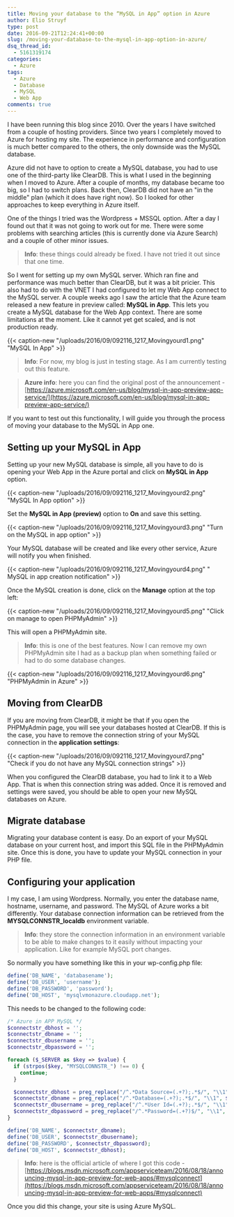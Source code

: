 ```yaml
---
title: Moving your database to the “MySQL in App” option in Azure
author: Elio Struyf
type: post
date: 2016-09-21T12:24:41+00:00
slug: /moving-your-database-to-the-mysql-in-app-option-in-azure/
dsq_thread_id:
  - 5161319174
categories:
  - Azure
tags:
  - Azure
  - Database
  - MySQL
  - Web App
comments: true
---
```


I have been running this blog since 2010. Over the years I have switched from a couple of hosting providers. Since two years I completely moved to Azure for hosting my site. The experience in performance and configuration is much better compared to the others, the only downside was the MySQL database.

Azure did not have to option to create a MySQL database, you had to use one of the third-party like ClearDB. This is what I used in the beginning when I moved to Azure. After a couple of months, my database became too big, so I had to switch plans. Back then, ClearDB did not have an "in the middle" plan (which it does have right now). So I looked for other approaches to keep everything in Azure itself.

One of the things I tried was the Wordpress + MSSQL option. After a day I found out that it was not going to work out for me. There were some problems with searching articles (this is currently done via Azure Search) and a couple of other minor issues.

> **Info**: these things could already be fixed. I have not tried it out since that one time.

So I went for setting up my own MySQL server. Which ran fine and performance was much better than ClearDB, but it was a bit pricier. This also had to do with the VNET I had configured to let my Web App connect to the MySQL server. A couple weeks ago I saw the article that the Azure team released a new feature in preview called: **MySQL in App**. This lets you create a MySQL database for the Web App context. There are some limitations at the moment. Like it cannot yet get scaled, and is not production ready.

{{< caption-new "/uploads/2016/09/092116_1217_Movingyourd1.png" "MySQL In App" >}}

> **Info**: For now, my blog is just in testing stage. As I am currently testing out this feature.


> **Azure info**: here you can find the original post of the announcement - [https://azure.microsoft.com/en-us/blog/mysql-in-app-preview-app-service/](https://azure.microsoft.com/en-us/blog/mysql-in-app-preview-app-service/)

If you want to test out this functionality, I will guide you through the process of moving your database to the MySQL in App one.

## Setting up your MySQL in App

Setting up your new MySQL database is simple, all you have to do is opening your Web App in the Azure portal and click on **MySQL in App** option.

{{< caption-new "/uploads/2016/09/092116_1217_Movingyourd2.png" "MySQL In App option" >}}

Set the **MySQL in App (preview)** option to **On** and save this setting.

{{< caption-new "/uploads/2016/09/092116_1217_Movingyourd3.png" "Turn on the MySQL in app option" >}}

Your MySQL database will be created and like every other service, Azure will notify you when finished.

{{< caption-new "/uploads/2016/09/092116_1217_Movingyourd4.png" " MySQL in app creation notification" >}}

Once the MySQL creation is done, click on the **Manage** option at the top left:

{{< caption-new "/uploads/2016/09/092116_1217_Movingyourd5.png" "Click on manage to open PHPMyAdmin" >}}

This will open a PHPMyAdmin site.

> **Info**: this is one of the best features. Now I can remove my own PHPMyAdmin site I had as a backup plan when something failed or had to do some database changes.

{{< caption-new "/uploads/2016/09/092116_1217_Movingyourd6.png" "PHPMyAdmin in Azure" >}}

## Moving from ClearDB

If you are moving from ClearDB, it might be that if you open the PHPMyAdmin page, you will see your databases hosted at ClearDB. If this is the case, you have to remove the connection string of your MySQL connection in the **application settings**:

{{< caption-new "/uploads/2016/09/092116_1217_Movingyourd7.png" "Check if you do not have any MySQL connection strings" >}}

When you configured the ClearDB database, you had to link it to a Web App. That is when this connection string was added. Once it is removed and settings were saved, you should be able to open your new MySQL databases on Azure.

## Migrate database

Migrating your database content is easy. Do an export of your MySQL database on your current host, and import this SQL file in the PHPMyAdmin site. Once this is done, you have to update your MySQL connection in your PHP file.

## Configuring your application

I my case, I am using Wordpress. Normally, you enter the database name, hostname, username, and password. The MySQL of Azure works a bit differently. Your database connection information can be retrieved from the **MYSQLCONNSTR_localdb** environment variable.

> **Info**: they store the connection information in an environment variable to be able to make changes to it easily without impacting your application. Like for example MySQL port changes.

So normally you have something like this in your wp-config.php file:

```php
define('DB_NAME', 'databasename');
define('DB_USER', 'username');
define('DB_PASSWORD', 'password');
define('DB_HOST', 'mysqlvmonazure.cloudapp.net');
```

This needs to be changed to the following code:


```php
/* Azure in APP MySQL */
$connectstr_dbhost = '';
$connectstr_dbname = '';
$connectstr_dbusername = '';
$connectstr_dbpassword = '';

foreach ($_SERVER as $key => $value) {
  if (strpos($key, "MYSQLCONNSTR_") !== 0) {
    continue;
  }

  $connectstr_dbhost = preg_replace("/^.*Data Source=(.+?);.*$/", "\\1", $value);
  $connectstr_dbname = preg_replace("/^.*Database=(.+?);.*$/", "\\1", $value);
  $connectstr_dbusername = preg_replace("/^.*User Id=(.+?);.*$/", "\\1", $value);
  $connectstr_dbpassword = preg_replace("/^.*Password=(.+?)$/", "\\1", $value);
}

define('DB_NAME', $connectstr_dbname);
define('DB_USER', $connectstr_dbusername);
define('DB_PASSWORD', $connectstr_dbpassword);
define('DB_HOST', $connectstr_dbhost);
```


> **Info**: here is the official article of where I got this code - [https://blogs.msdn.microsoft.com/appserviceteam/2016/08/18/announcing-mysql-in-app-preview-for-web-apps/#mysqlconnect](https://blogs.msdn.microsoft.com/appserviceteam/2016/08/18/announcing-mysql-in-app-preview-for-web-apps/#mysqlconnect)

Once you did this change, your site is using Azure MySQL.